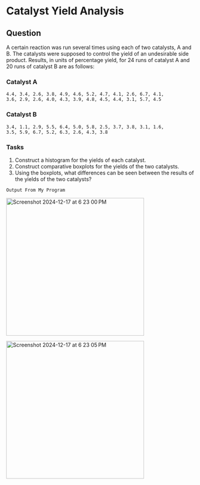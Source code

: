 
# Catalyst Yield Analysis

## Question

A certain reaction was run several times using each of two catalysts, A and B. The catalysts were supposed to control the yield of an undesirable side product. Results, in units of percentage yield, for 24 runs of catalyst A and 20 runs of catalyst B are as follows:

### Catalyst A
```
4.4, 3.4, 2.6, 3.8, 4.9, 4.6, 5.2, 4.7, 4.1, 2.6, 6.7, 4.1, 
3.6, 2.9, 2.6, 4.0, 4.3, 3.9, 4.8, 4.5, 4.4, 3.1, 5.7, 4.5
```

### Catalyst B
```
3.4, 1.1, 2.9, 5.5, 6.4, 5.0, 5.8, 2.5, 3.7, 3.8, 3.1, 1.6, 
3.5, 5.9, 6.7, 5.2, 6.3, 2.6, 4.3, 3.8
```

### Tasks
1. Construct a histogram for the yields of each catalyst.
2. Construct comparative boxplots for the yields of the two catalysts.
3. Using the boxplots, what differences can be seen between the results of the yields of the two catalysts?

```
Output From My Program
```
<img width="369" alt="Screenshot 2024-12-17 at 6 23 00 PM" src="https://github.com/user-attachments/assets/22bfa57c-cf2b-46d4-b003-aabe6a5bb63a" /> <br>

<img width="369" alt="Screenshot 2024-12-17 at 6 23 05 PM" src="https://github.com/user-attachments/assets/8119d7e8-a856-403e-8e99-640e44e3fd1a" /> <br>






